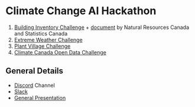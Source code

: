 <h1> Climate Change AI Hackathon </h1>


1. [Building Inventory Challenge](https://docs.google.com/presentation/d/11f_yK0RNJxE0iEpaspoBw0lsVAHjUEvL9JWdIC-lN4g/edit#slide=id.g600556e8e0_0_0) + [document](https://docs.google.com/document/d/1jHyANIRV317z-oaFwttqaSd8YvYr6nT0RDZ-HM-8Otc/edit) by  Natural Resources Canada and Statistics Canada
2. [Extreme Weather Challenge](https://extremeweatherdataset.github.io/)
3. [Plant Village Challenge](https://drive.google.com/drive/folders/1-B1dx_4JN2euKPjkenwmUMHwVwApgszD)
4. [Climate Canada Open Data Challenge](climate-canada-open-data-challenge.md)


<h2> General Details </h2>

* [Discord](https://discord.gg/HQgJ33V) Channel
* [Slack]( https://tinyurl.com/slack-ccai-hack)
* [General Presentation](https://docs.google.com/presentation/d/1Oc35o-0rFFNcHNQpcpSkyLC8sVThGbBzQxNiRMVz2Oc/edit#slide=id.p19)
